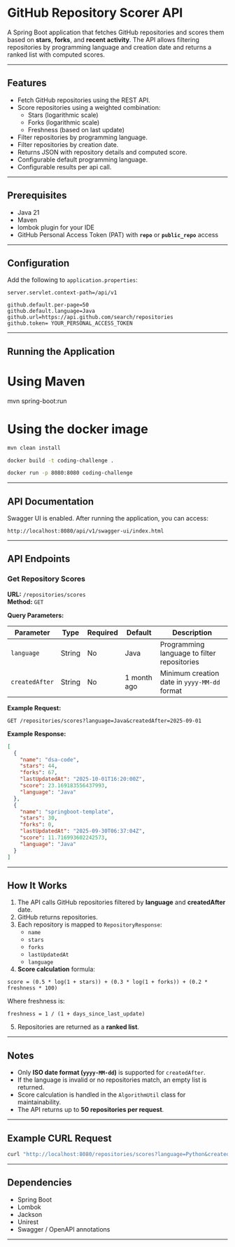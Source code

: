 # GitHub Repository Scorer API

A Spring Boot application that fetches GitHub repositories and scores them based on **stars**, **forks**, and **recent
activity**.
The API allows filtering repositories by programming language and creation date and returns a ranked list with computed
scores.

---

## Features

- Fetch GitHub repositories using the REST API.
- Score repositories using a weighted combination:
    - Stars (logarithmic scale)
    - Forks (logarithmic scale)
    - Freshness (based on last update)
- Filter repositories by programming language.
- Filter repositories by creation date.
- Returns JSON with repository details and computed score.
- Configurable default programming language.
- Configurable results per api call.

---

## Prerequisites

- Java 21
- Maven
- lombok plugin for your IDE
- GitHub Personal Access Token (PAT) with **`repo`** or **`public_repo`** access

---

## Configuration

Add the following to `application.properties`:

```
server.servlet.context-path=/api/v1

github.default.per-page=50
github.default.language=Java
github.url=https://api.github.com/search/repositories
github.token= YOUR_PERSONAL_ACCESS_TOKEN
```

---

## Running the Application
# Using Maven

mvn spring-boot:run

# Using the docker image

```bash
mvn clean install

docker build -t coding-challenge .

docker run -p 8080:8080 coding-challenge
```

---

## API Documentation

Swagger UI is enabled. After running the application, you can access:

```
http://localhost:8080/api/v1/swagger-ui/index.html
```

---

## API Endpoints

### Get Repository Scores

**URL:** `/repositories/scores`  
**Method:** `GET`

**Query Parameters:**

| Parameter      | Type   | Required | Default     | Description                                  |
|----------------|--------|----------|-------------|----------------------------------------------|
| `language`     | String | No       | Java        | Programming language to filter repositories  |
| `createdAfter` | String | No       | 1 month ago | Minimum creation date in `yyyy-MM-dd` format |

**Example Request:**

```http
GET /repositories/scores?language=Java&createdAfter=2025-09-01
```

**Example Response:**

```json
[
  {
    "name": "dsa-code",
    "stars": 44,
    "forks": 67,
    "lastUpdatedAt": "2025-10-01T16:20:00Z",
    "score": 23.169183556437993,
    "language": "Java"
  },
  {
    "name": "springboot-template",
    "stars": 30,
    "forks": 0,
    "lastUpdatedAt": "2025-09-30T06:37:04Z",
    "score": 11.716993602242573,
    "language": "Java"
  }
]
```

---

## How It Works

1. The API calls GitHub repositories filtered by **language** and **createdAfter** date.
2. GitHub returns repositories.
3. Each repository is mapped to `RepositoryResponse`:
    - `name`
    - `stars`
    - `forks`
    - `lastUpdatedAt`
    - `language`
4. **Score calculation** formula:

```
score = (0.5 * log(1 + stars)) + (0.3 * log(1 + forks)) + (0.2 * freshness * 100)
```

Where freshness is:

```text
freshness = 1 / (1 + days_since_last_update)
```

5. Repositories are returned as a **ranked list**.

---

## Notes

- Only **ISO date format (`yyyy-MM-dd`)** is supported for `createdAfter`.
- If the language is invalid or no repositories match, an empty list is returned.
- Score calculation is handled in the `AlgorithmUtil` class for maintainability.
- The API returns up to **50 repositories per request**.

---

## Example CURL Request

```bash
curl "http://localhost:8080/repositories/scores?language=Python&createdAfter=2025-09-01"
```

---

## Dependencies

- Spring Boot
- Lombok
- Jackson
- Unirest
- Swagger / OpenAPI annotations

---
